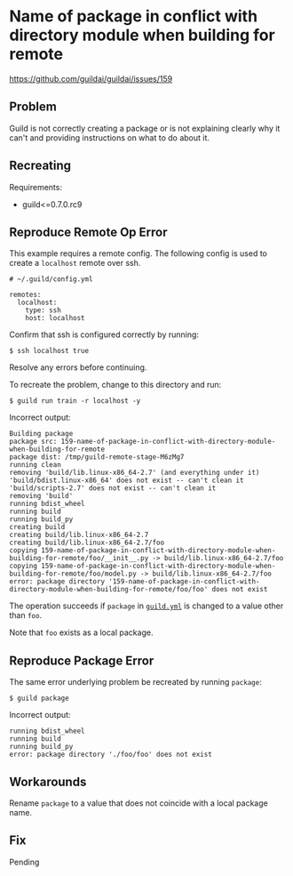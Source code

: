 # Name of package in conflict with directory module when building for remote

https://github.com/guildai/guildai/issues/159

## Problem

Guild is not correctly creating a package or is not explaining clearly
why it can't and providing instructions on what to do about it.

## Recreating

Requirements:

- guild<=0.7.0.rc9

## Reproduce Remote Op Error

This example requires a remote config. The following config is used to
create a `localhost` remote over ssh.

```
# ~/.guild/config.yml

remotes:
  localhost:
    type: ssh
    host: localhost
```

Confirm that ssh is configured correctly by running:

    $ ssh localhost true

Resolve any errors before continuing.

To recreate the problem, change to this directory and run:

    $ guild run train -r localhost -y

Incorrect output:

```
Building package
package src: 159-name-of-package-in-conflict-with-directory-module-when-building-for-remote
package dist: /tmp/guild-remote-stage-M6zMg7
running clean
removing 'build/lib.linux-x86_64-2.7' (and everything under it)
'build/bdist.linux-x86_64' does not exist -- can't clean it
'build/scripts-2.7' does not exist -- can't clean it
removing 'build'
running bdist_wheel
running build
running build_py
creating build
creating build/lib.linux-x86_64-2.7
creating build/lib.linux-x86_64-2.7/foo
copying 159-name-of-package-in-conflict-with-directory-module-when-building-for-remote/foo/__init__.py -> build/lib.linux-x86_64-2.7/foo
copying 159-name-of-package-in-conflict-with-directory-module-when-building-for-remote/foo/model.py -> build/lib.linux-x86_64-2.7/foo
error: package directory '159-name-of-package-in-conflict-with-directory-module-when-building-for-remote/foo/foo' does not exist
```

The operation succeeds if `package` in [`guild.yml`](guild.yml) is
changed to a value other than `foo`.

Note that `foo` exists as a local package.

## Reproduce Package Error

The same error underlying problem be recreated by running `package`:

    $ guild package

Incorrect output:

```
running bdist_wheel
running build
running build_py
error: package directory './foo/foo' does not exist
```

## Workarounds

Rename `package` to a value that does not coincide with a local
package name.

## Fix

Pending
